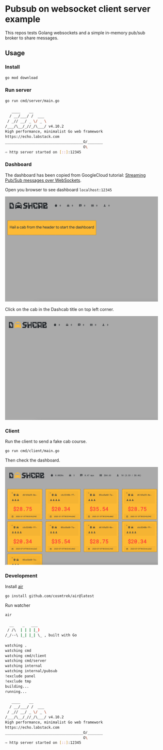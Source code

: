 # Pubsub on websocket client server example

This repos tests Golang websockets and a simple in-memory pub/sub broker to share messages.

## Usage

### Install

```sh
go mod download
```

### Run server

```sh
go run cmd/server/main.go

   ____    __
  / __/___/ /  ___
 / _// __/ _ \/ _ \
/___/\__/_//_/\___/ v4.10.2
High performance, minimalist Go web framework
https://echo.labstack.com
____________________________________O/_______
                                    O\
⇨ http server started on [::]:12345
```

### Dashboard

The dashboard has been copied from GoogleCloud tutorial: [Streaming Pub/Sub messages over WebSockets](https://cloud.google.com/pubsub/docs/streaming-cloud-pub-sub-messages-over-websockets).

Open you browser to see dashboard `localhost:12345`

![](not-connected.png)

Click on the cab in the Dashcab title on top left corner.

![](connected.png)

### Client

Run the client to send a fake cab course.

```sh
go run cmd/client/main.go
```

Then check the dashboard.

![](dashboard.png)

### Development

Install [air](https://github.com/cosmtrek/air)

```sh
go install github.com/cosmtrek/air@latest
```

Run watcher
```sh
air

  __    _   ___  
 / /\  | | | |_) 
/_/--\ |_| |_| \_ , built with Go 

watching .
watching cmd
watching cmd/client
watching cmd/server
watching internal
watching internal/pubsub
!exclude panel
!exclude tmp
building...
running...

   ____    __
  / __/___/ /  ___
 / _// __/ _ \/ _ \
/___/\__/_//_/\___/ v4.10.2
High performance, minimalist Go web framework
https://echo.labstack.com
____________________________________O/_______
                                    O\
⇨ http server started on [::]:12345
```
